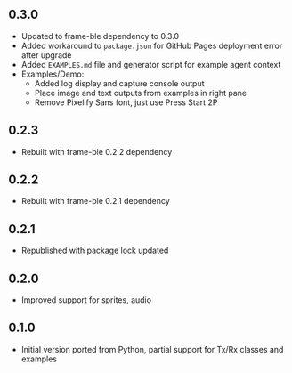 ## 0.3.0

* Updated to frame-ble dependency to 0.3.0
* Added workaround to `package.json` for GitHub Pages deployment error after upgrade
* Added `EXAMPLES.md` file and generator script for example agent context
* Examples/Demo:
  * Added log display and capture console output
  * Place image and text outputs from examples in right pane
  * Remove Pixelify Sans font, just use Press Start 2P

## 0.2.3

* Rebuilt with frame-ble 0.2.2 dependency

## 0.2.2

* Rebuilt with frame-ble 0.2.1 dependency

## 0.2.1

* Republished with package lock updated

## 0.2.0

* Improved support for sprites, audio

## 0.1.0

* Initial version ported from Python, partial support for Tx/Rx classes and examples
